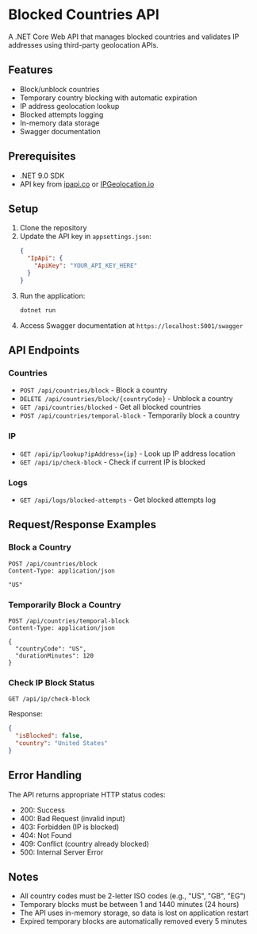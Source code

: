 # Blocked Countries API

A .NET Core Web API that manages blocked countries and validates IP addresses using third-party geolocation APIs.

## Features

- Block/unblock countries
- Temporary country blocking with automatic expiration
- IP address geolocation lookup
- Blocked attempts logging
- In-memory data storage
- Swagger documentation

## Prerequisites

- .NET 9.0 SDK
- API key from [ipapi.co](https://ipapi.co/) or [IPGeolocation.io](https://ipgeolocation.io/)

## Setup

1. Clone the repository
2. Update the API key in `appsettings.json`:
   ```json
   {
     "IpApi": {
       "ApiKey": "YOUR_API_KEY_HERE"
     }
   }
   ```
3. Run the application:
   ```bash
   dotnet run
   ```
4. Access Swagger documentation at `https://localhost:5001/swagger`

## API Endpoints

### Countries

- `POST /api/countries/block` - Block a country
- `DELETE /api/countries/block/{countryCode}` - Unblock a country
- `GET /api/countries/blocked` - Get all blocked countries
- `POST /api/countries/temporal-block` - Temporarily block a country

### IP

- `GET /api/ip/lookup?ipAddress={ip}` - Look up IP address location
- `GET /api/ip/check-block` - Check if current IP is blocked

### Logs

- `GET /api/logs/blocked-attempts` - Get blocked attempts log

## Request/Response Examples

### Block a Country

```http
POST /api/countries/block
Content-Type: application/json

"US"
```

### Temporarily Block a Country

```http
POST /api/countries/temporal-block
Content-Type: application/json

{
  "countryCode": "US",
  "durationMinutes": 120
}
```

### Check IP Block Status

```http
GET /api/ip/check-block
```

Response:
```json
{
  "isBlocked": false,
  "country": "United States"
}
```

## Error Handling

The API returns appropriate HTTP status codes:

- 200: Success
- 400: Bad Request (invalid input)
- 403: Forbidden (IP is blocked)
- 404: Not Found
- 409: Conflict (country already blocked)
- 500: Internal Server Error

## Notes

- All country codes must be 2-letter ISO codes (e.g., "US", "GB", "EG")
- Temporary blocks must be between 1 and 1440 minutes (24 hours)
- The API uses in-memory storage, so data is lost on application restart
- Expired temporary blocks are automatically removed every 5 minutes 